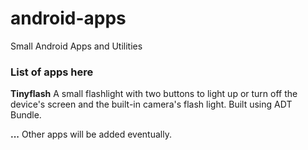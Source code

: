 android-apps
============

Small Android Apps and Utilities

### List of apps here
  **Tinyflash**
  A small flashlight with two buttons to light up or turn off the device's screen and the built-in camera's flash light. Built using ADT Bundle.
  
  **...**
  Other apps will be added eventually.
  
